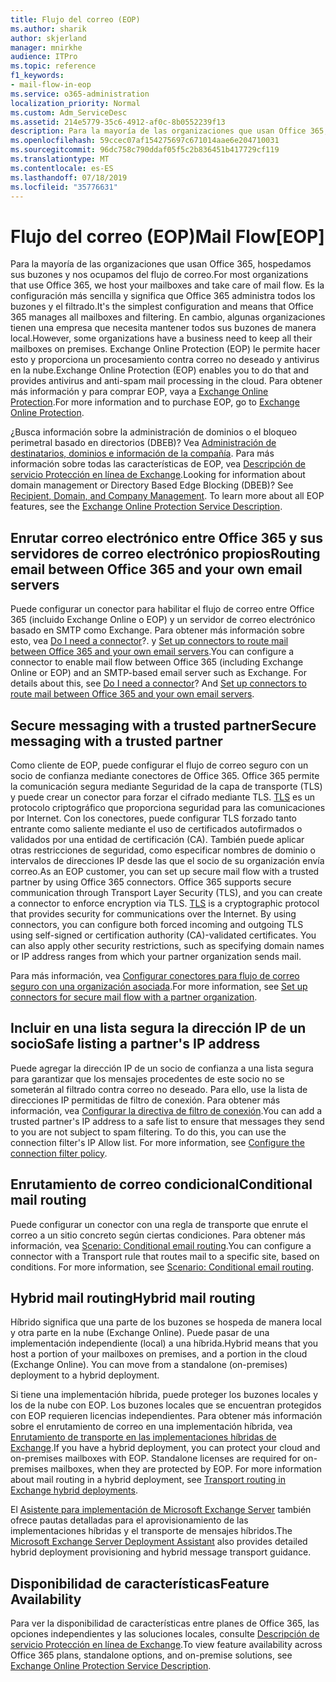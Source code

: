 ```yaml
---
title: Flujo del correo (EOP)
ms.author: sharik
author: skjerland
manager: mnirkhe
audience: ITPro
ms.topic: reference
f1_keywords:
- mail-flow-in-eop
ms.service: o365-administration
localization_priority: Normal
ms.custom: Adm_ServiceDesc
ms.assetid: 214e5779-35c6-4912-af0c-8b0552239f13
description: Para la mayoría de las organizaciones que usan Office 365, hospedamos sus buzones y nos ocupamos del flujo de correo. Es la configuración más sencilla y significa que Office 365 administra todos los buzones y el filtrado. En cambio, algunas organizaciones tienen una empresa que necesita mantener todos sus buzones de manera local. Exchange Online Protection (EOP) le permite hacer esto y proporciona un procesamiento contra correo no deseado y antivirus en la nube. Para obtener más información y para comprar EOP, vaya a Exchange Online Protection.
ms.openlocfilehash: 59ccec07af154275697c671014aae6e204710031
ms.sourcegitcommit: 96dc758c790ddaf05f5c2b836451b417729cf119
ms.translationtype: MT
ms.contentlocale: es-ES
ms.lasthandoff: 07/18/2019
ms.locfileid: "35776631"
---
```

# <a name="mail-floweop"></a><span data-ttu-id="f962e-107">Flujo del correo (EOP)</span><span class="sxs-lookup"><span data-stu-id="f962e-107">Mail Flow[EOP]</span></span>

<span data-ttu-id="f962e-108">Para la mayoría de las organizaciones que usan Office 365, hospedamos sus buzones y nos ocupamos del flujo de correo.</span><span class="sxs-lookup"><span data-stu-id="f962e-108">For most organizations that use Office 365, we host your mailboxes and take care of mail flow.</span></span> <span data-ttu-id="f962e-109">Es la configuración más sencilla y significa que Office 365 administra todos los buzones y el filtrado.</span><span class="sxs-lookup"><span data-stu-id="f962e-109">It's the simplest configuration and means that Office 365 manages all mailboxes and filtering.</span></span> <span data-ttu-id="f962e-110">En cambio, algunas organizaciones tienen una empresa que necesita mantener todos sus buzones de manera local.</span><span class="sxs-lookup"><span data-stu-id="f962e-110">However, some organizations have a business need to keep all their mailboxes on premises.</span></span> <span data-ttu-id="f962e-111">Exchange Online Protection (EOP) le permite hacer esto y proporciona un procesamiento contra correo no deseado y antivirus en la nube.</span><span class="sxs-lookup"><span data-stu-id="f962e-111">Exchange Online Protection (EOP) enables you to do that and provides antivirus and anti-spam mail processing in the cloud.</span></span> <span data-ttu-id="f962e-112">Para obtener más información y para comprar EOP, vaya a [Exchange Online Protection](https://products.office.com/en-us/exchange/exchange-email-security-spam-protection).</span><span class="sxs-lookup"><span data-stu-id="f962e-112">For more information and to purchase EOP, go to [Exchange Online Protection](https://products.office.com/en-us/exchange/exchange-email-security-spam-protection).</span></span>
  
<span data-ttu-id="f962e-p103">¿Busca información sobre la administración de dominios o el bloqueo perimetral basado en directorios (DBEB)? Vea [Administración de destinatarios, dominios e información de la compañía](recipient-domain-and-company-management.md). Para más información sobre todas las características de EOP, vea [Descripción de servicio Protección en línea de Exchange](exchange-online-protection-service-description.md).</span><span class="sxs-lookup"><span data-stu-id="f962e-p103">Looking for information about domain management or Directory Based Edge Blocking (DBEB)? See [Recipient, Domain, and Company Management](recipient-domain-and-company-management.md). To learn more about all EOP features, see the [Exchange Online Protection Service Description](exchange-online-protection-service-description.md).</span></span>
  
## <a name="routing-email-between-office-365-and-your-own-email-servers"></a><span data-ttu-id="f962e-116">Enrutar correo electrónico entre Office 365 y sus servidores de correo electrónico propios</span><span class="sxs-lookup"><span data-stu-id="f962e-116">Routing email between Office 365 and your own email servers</span></span>
<span data-ttu-id="f962e-117"><a name="BKMK_outboundmailrouting"> </a></span><span class="sxs-lookup"><span data-stu-id="f962e-117"></span></span>

<span data-ttu-id="f962e-p104">Puede configurar un conector para habilitar el flujo de correo entre Office 365 (incluido Exchange Online o EOP) y un servidor de correo electrónico basado en SMTP como Exchange. Para obtener más información sobre esto, vea [Do I need a connector](http://technet.microsoft.com/library/16731ae9-c909-49dd-bffc-a46e6151fc29.aspx)?. y [Set up connectors to route mail between Office 365 and your own email servers](http://technet.microsoft.com/library/2e93fd60-a5ef-4e64-8e62-2b862b2d1033.aspx).</span><span class="sxs-lookup"><span data-stu-id="f962e-p104">You can configure a connector to enable mail flow between Office 365 (including Exchange Online or EOP) and an SMTP-based email server such as Exchange. For details about this, see [Do I need a connector](http://technet.microsoft.com/library/16731ae9-c909-49dd-bffc-a46e6151fc29.aspx)? And [Set up connectors to route mail between Office 365 and your own email servers](http://technet.microsoft.com/library/2e93fd60-a5ef-4e64-8e62-2b862b2d1033.aspx).</span></span>
  
## <a name="secure-messaging-with-a-trusted-partner"></a><span data-ttu-id="f962e-121">Secure messaging with a trusted partner</span><span class="sxs-lookup"><span data-stu-id="f962e-121">Secure messaging with a trusted partner</span></span>
<span data-ttu-id="f962e-122"><a name="BKMK_securemessagingwithatrustedpartner"> </a></span><span class="sxs-lookup"><span data-stu-id="f962e-122"></span></span>

<span data-ttu-id="f962e-p105">Como cliente de EOP, puede configurar el flujo de correo seguro con un socio de confianza mediante conectores de Office 365. Office 365 permite la comunicación segura mediante Seguridad de la capa de transporte (TLS) y puede crear un conector para forzar el cifrado mediante TLS. [TLS](https://technet.microsoft.com/en-us/library/mt163898.aspx) es un protocolo criptográfico que proporciona seguridad para las comunicaciones por Internet. Con los conectores, puede configurar TLS forzado tanto entrante como saliente mediante el uso de certificados autofirmados o validados por una entidad de certificación (CA). También puede aplicar otras restricciones de seguridad, como especificar nombres de dominio o intervalos de direcciones IP desde las que el socio de su organización envía correo.</span><span class="sxs-lookup"><span data-stu-id="f962e-p105">As an EOP customer, you can set up secure mail flow with a trusted partner by using Office 365 connectors. Office 365 supports secure communication through Transport Layer Security (TLS), and you can create a connector to enforce encryption via TLS. [TLS](https://technet.microsoft.com/en-us/library/mt163898.aspx) is a cryptographic protocol that provides security for communications over the Internet. By using connectors, you can configure both forced incoming and outgoing TLS using self-signed or certification authority (CA)-validated certificates. You can also apply other security restrictions, such as specifying domain names or IP address ranges from which your partner organization sends mail.</span></span> 
  
<span data-ttu-id="f962e-128">Para más información, vea [Configurar conectores para flujo de correo seguro con una organización asociada](https://technet.microsoft.com/en-us/library/dn751021%28v=exchg.150%29.aspx).</span><span class="sxs-lookup"><span data-stu-id="f962e-128">For more information, see [Set up connectors for secure mail flow with a partner organization](https://technet.microsoft.com/en-us/library/dn751021%28v=exchg.150%29.aspx).</span></span>
  
## <a name="safe-listing-a-partners-ip-address"></a><span data-ttu-id="f962e-129">Incluir en una lista segura la dirección IP de un socio</span><span class="sxs-lookup"><span data-stu-id="f962e-129">Safe listing a partner's IP address</span></span>
<span data-ttu-id="f962e-130"><a name="BKMK_safelistingapartnersipaddress"> </a></span><span class="sxs-lookup"><span data-stu-id="f962e-130"></span></span>

<span data-ttu-id="f962e-p106">Puede agregar la dirección IP de un socio de confianza a una lista segura para garantizar que los mensajes procedentes de este socio no se someterán al filtrado contra correo no deseado. Para ello, use la lista de direcciones IP permitidas de filtro de conexión. Para obtener más información, vea [Configurar la directiva de filtro de conexión](https://go.microsoft.com/fwlink/p/?LinkID=287108).</span><span class="sxs-lookup"><span data-stu-id="f962e-p106">You can add a trusted partner's IP address to a safe list to ensure that messages they send to you are not subject to spam filtering. To do this, you can use the connection filter's IP Allow list. For more information, see [Configure the connection filter policy](https://go.microsoft.com/fwlink/p/?LinkID=287108).</span></span>
  
## <a name="conditional-mail-routing"></a><span data-ttu-id="f962e-134">Enrutamiento de correo condicional</span><span class="sxs-lookup"><span data-stu-id="f962e-134">Conditional mail routing</span></span>
<span data-ttu-id="f962e-135"><a name="BKMK_conditionalmailrouting"> </a></span><span class="sxs-lookup"><span data-stu-id="f962e-135"></span></span>

<span data-ttu-id="f962e-p107">Puede configurar un conector con una regla de transporte que enrute el correo a un sitio concreto según ciertas condiciones. Para obtener más información, vea [Scenario: Conditional email routing](http://technet.microsoft.com/library/82d105e2-e955-4e03-99c3-3314a5d21a4c.aspx).</span><span class="sxs-lookup"><span data-stu-id="f962e-p107">You can configure a connector with a Transport rule that routes mail to a specific site, based on conditions. For more information, see [Scenario: Conditional email routing](http://technet.microsoft.com/library/82d105e2-e955-4e03-99c3-3314a5d21a4c.aspx).</span></span>
  
## <a name="hybrid-mail-routing"></a><span data-ttu-id="f962e-138">Hybrid mail routing</span><span class="sxs-lookup"><span data-stu-id="f962e-138">Hybrid mail routing</span></span>
<span data-ttu-id="f962e-139"><a name="BKMK_hybridmailrouting"> </a></span><span class="sxs-lookup"><span data-stu-id="f962e-139"></span></span>

<span data-ttu-id="f962e-p108">Híbrido significa que una parte de los buzones se hospeda de manera local y otra parte en la nube (Exchange Online). Puede pasar de una implementación independiente (local) a una híbrida.</span><span class="sxs-lookup"><span data-stu-id="f962e-p108">Hybrid means that you host a portion of your mailboxes on premises, and a portion in the cloud (Exchange Online). You can move from a standalone (on-premises) deployment to a hybrid deployment.</span></span>
  
<span data-ttu-id="f962e-p109">Si tiene una implementación híbrida, puede proteger los buzones locales y los de la nube con EOP. Los buzones locales que se encuentran protegidos con EOP requieren licencias independientes. Para obtener más información sobre el enrutamiento de correo en una implementación híbrida, vea [Enrutamiento de transporte en las implementaciones híbridas de Exchange](https://go.microsoft.com/fwlink/p/?LinkId=271757).</span><span class="sxs-lookup"><span data-stu-id="f962e-p109">If you have a hybrid deployment, you can protect your cloud and on-premises mailboxes with EOP. Standalone licenses are required for on-premises mailboxes, when they are protected by EOP. For more information about mail routing in a hybrid deployment, see [Transport routing in Exchange hybrid deployments](https://go.microsoft.com/fwlink/p/?LinkId=271757).</span></span>
  
<span data-ttu-id="f962e-145">El [Asistente para implementación de Microsoft Exchange Server](https://go.microsoft.com/fwlink/p/?LinkId=287036) también ofrece pautas detalladas para el aprovisionamiento de las implementaciones híbridas y el transporte de mensajes híbridos.</span><span class="sxs-lookup"><span data-stu-id="f962e-145">The [Microsoft Exchange Server Deployment Assistant](https://go.microsoft.com/fwlink/p/?LinkId=287036) also provides detailed hybrid deployment provisioning and hybrid message transport guidance.</span></span> 
  
## <a name="feature-availability"></a><span data-ttu-id="f962e-146">Disponibilidad de características</span><span class="sxs-lookup"><span data-stu-id="f962e-146">Feature Availability</span></span>
<span data-ttu-id="f962e-147"><a name="BKMK_hybridmailrouting"> </a></span><span class="sxs-lookup"><span data-stu-id="f962e-147"></span></span>

<span data-ttu-id="f962e-148">Para ver la disponibilidad de características entre planes de Office 365, las opciones independientes y las soluciones locales, consulte [Descripción de servicio Protección en línea de Exchange](exchange-online-protection-service-description.md).</span><span class="sxs-lookup"><span data-stu-id="f962e-148">To view feature availability across Office 365 plans, standalone options, and on-premise solutions, see [Exchange Online Protection Service Description](exchange-online-protection-service-description.md).</span></span>
  

